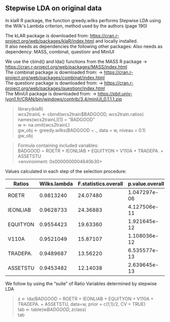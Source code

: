 ## Stepwise LDA on original data

In klaR R package, the function greedy.wilks performs Stepwise LDA using the Wilk's Lambda criterion, method used by the authors (page 190)

The kLAR package is downloaded from: https://cran.r-project.org/web/packages/klaR/index.html
and locally installed.<br>
It also needs as dependencies the following other packages: Also needs as dependency: MASS, combinat, questionr and MiniUI<br>

We use the cbind() and lda() functions from the MASS R package -> https://cran.r-project.org/web/packages/MASS/index.html<br>
The combinat package is downloaded from: -> https://cran.r-project.org/web/packages/combinat/index.html<br>
The questionr package is downloaded from: -> https://cran.r-project.org/web/packages/questionr/index.html<br>
The MiniUI package is downloaded from: -> https://pbil.univ-lyon1.fr/CRAN/bin/windows/contrib/3.4/miniUI_0.1.1.1.zip<br>

> library(klaR) <br>
> wcs2trainL <- cbind(wcs2train$BADGOOD, wcs2train.ratios) <br>
> names(wcs2trainL)[1] = "BADGOOD" <br>
> w <- na.omit(wcs2trainL) <br>
> gw_obj <- greedy.wilks(BADGOOD ~ ., data = w, niveau = 0.1) <br>
> gw_obj <br>

> Formula containing included variables:  <br>
> BADGOOD ~ ROETR + IEONLIAB + EQUITYON + V110A + TRADEPA. + ASSETSTU <br>
> <environment: 0x0000000004640b30> <br>

Values calculated in each step of the selection procedure: <em>

| Ratios    | Wilks.lambda    | F.statistics.overall    | p.value.overall    | F.statistics.diff    | p.value.diff    |
| ------------ | ------------ | ------------ | ------------- | ------------ | ------------ |
|    ROETR      |    0.9813240    | 24.07480     | 1.047297e-06    | 24.074799    | 1.047297e-06    |
|  IEONLIAB     |    0.9628733    | 24.36883     | 4.127506e-11    | 24.220942    | 9.721454e-07    |
|  EQUITYON     |    0.9554423    | 19.63360     | 1.921645e-12    |  9.822947    | 1.763140e-03    |
|     V110A     |    0.9521049    | 15.87107     | 1.108036e-12    |  4.423778    | 3.563887e-02    |
|  TRADEPA.     |    0.9489687    | 13.56220     | 6.535577e-13    |  4.167383    | 4.141703e-02    |
|  ASSETSTU     |    0.9453482    | 12.14038     | 2.639645e-13    |  4.825591    | 2.822170e-02    |
</em>

We follow by using the “suite” of Ratio Variables determined by stepwise LDA

> z <- lda(BADGOOD ~ ROETR + IEONLIAB + EQUITYON + V110A + TRADEPA. + ASSETSTU, data=w, prior = c(1,1)/2, CV = TRUE) <br>
> tab <- table(w$BADGOOD, z$class) <br>
> tab



